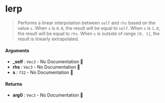 # lerp

>  Performs a linear interpolation between `self` and `rhs` based on the value `s`.
>  When `s` is `0.0`, the result will be equal to `self`.  When `s` is `1.0`, the result
>  will be equal to `rhs`. When `s` is outside of range `[0, 1]`, the result is linearly
>  extrapolated.

#### Arguments

- **\_self** : `Vec3` \- No Documentation 🚧
- **rhs** : `Vec3` \- No Documentation 🚧
- **s** : `f32` \- No Documentation 🚧

#### Returns

- **arg0** : `Vec3` \- No Documentation 🚧
